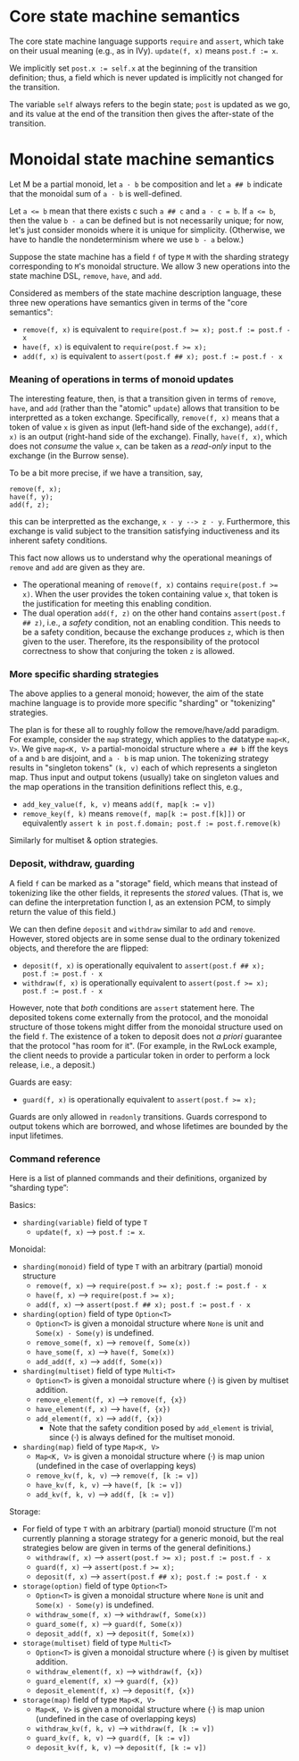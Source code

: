 # Core state machine semantics

The core state machine language supports `require` and `assert`, which take on their usual meaning (e.g., as in IVy). `update(f, x)` means `post.f := x`.

We implicitly set `post.x := self.x` at the beginning of the transition definition; thus, a field which is never updated is implicitly not changed for the transition.

The variable `self` always refers to the begin state; `post` is updated as we go, and its value at the end of the transition then gives the after-state of the transition.

# Monoidal state machine semantics

Let M be a partial monoid, let `a · b` be composition and let `a ## b` indicate that the monoidal sum of `a · b` is well-defined.

Let `a <= b` mean that there exists c such `a ## c` and `a · c = b`. If `a <= b`, then the value `b - a` can be defined but is not necessarily unique; for now, let's just consider monoids where it is unique for simplicity. (Otherwise, we have to handle the nondeterminism where we use `b - a` below.)

Suppose the state machine has a field `f` of type `M` with the sharding strategy corresponding to `M`'s monoidal structure. We allow 3 new operations into the state machine DSL, `remove`, `have`, and `add`.

Considered as members of the state machine description language, these three new operations have semantics given in terms of the "core semantics":

 * `remove(f, x)` is equivalent to `require(post.f >= x); post.f := post.f - x`
 * `have(f, x)` is equivalent to `require(post.f >= x);`
 * `add(f, x)` is equivalent to `assert(post.f ## x); post.f := post.f · x`

### Meaning of operations in terms of monoid updates

The interesting feature, then, is that a transition given in terms of `remove`, `have`, and `add` (rather than the "atomic" `update`) allows that transition to be interpretted as a token exchange. Specifically, `remove(f, x)` means that a token of value `x` is given as input (left-hand side of the exchange), `add(f, x)` is an output (right-hand side of the exchange). Finally, `have(f, x)`, which does not _consume_ the value `x`, can be taken as a _read-only_ input to the exchange (in the Burrow sense). 

To be a bit more precise, if we have a transition, say,

```
remove(f, x);
have(f, y);
add(f, z);
```

this can be interpretted as the exchange, `x · y --> z · y`. Furthermore, this exchange is valid subject to the transition satisfying inductiveness and its inherent safety conditions.

This fact now allows us to understand why the operational meanings of `remove` and `add` are given as they are.

 * The operational meaning of `remove(f, x)` contains `require(post.f >= x)`. When the user provides the token containing value `x`, that token is the justification for meeting this enabling condition.
 * The dual operation `add(f, z)` on the other hand contains `assert(post.f ## z)`, i.e., a _safety_ condition, not an enabling condition. This needs to be a safety condition, because the exchange produces `z`, which is then given to the user. Therefore, its the responsibility of the protocol correctness to show that conjuring the token `z` is allowed.

### More specific sharding strategies

The above applies to a general monoid; however, the aim of the state machine language is to provide more specific "sharding" or "tokenizing" strategies.

The plan is for these all to roughly follow the remove/have/add paradigm. For example, consider the `map` strategy, which applies to the datatype `map<K, V>`. We give `map<K, V>` a partial-monoidal structure where `a ## b` iff the keys of `a` and `b` are disjoint, and `a · b` is map union. The tokenizing strategy results in "singleton tokens" `(k, v)` each of which represents a singleton map. Thus input and output tokens (usually) take on singleton values and the map operations in the transition definitions reflect this, e.g.,

 * `add_key_value(f, k, v)` means `add(f, map[k := v])`
 * `remove_key(f, k)` means `remove(f, map[k := post.f[k]])` or equivalently `assert k in post.f.domain; post.f := post.f.remove(k)`

Similarly for multiset & option strategies.

### Deposit, withdraw, guarding

A field `f` can be marked as a "storage" field, which means that instead of tokenizing like the other fields, it represents the _stored_ values. (That is, we can define the interpretation function I, as an extension PCM, to simply return the value of this field.)

We can then define `deposit` and `withdraw` similar to `add` and `remove`. However, stored objects are in some sense dual to the ordinary tokenized objects, and therefore the  are flipped:

 * `deposit(f, x)` is operationally equivalent to `assert(post.f ## x); post.f := post.f · x`
 * `withdraw(f, x)` is operationally equivalent to `assert(post.f >= x); post.f := post.f - x`

However, note that _both_ conditions are `assert` statement here. The deposited tokens come externally from the protocol, and the monoidal structure of those tokens might differ from the monoidal structure used on the field `f`. The existence of a token to deposit does not _a priori_ guarantee that the protocol "has room for it". (For example, in the RwLock example, the client needs to provide a particular token in order to perform a lock release, i.e., a deposit.)

Guards are easy:

 * `guard(f, x)` is operationally equivalent to `assert(post.f >= x);`
 
Guards are only allowed in `readonly` transitions. Guards correspond to output tokens which are borrowed, and whose lifetimes are bounded by the input lifetimes.

### Command reference

Here is a list of planned commands and their definitions, organized by “sharding type”:

Basics:

 * `sharding(variable)` field of type `T`
   * `update(f, x)` --> `post.f := x`.

Monoidal:

 * `sharding(monoid)` field of type `T` with an arbitrary (partial) monoid structure
   * `remove(f, x)` --> `require(post.f >= x); post.f := post.f - x`
   * `have(f, x)` --> `require(post.f >= x);`
   * `add(f, x)` --> `assert(post.f ## x); post.f := post.f · x`
 * `sharding(option)` field of type `Option<T>`
   * `Option<T>` is given a monoidal structure where `None` is unit and `Some(x) · Some(y)` is undefined.
   * `remove_some(f, x)` --> `remove(f, Some(x))`
   * `have_some(f, x)` --> `have(f, Some(x))`
   * `add_add(f, x)` --> `add(f, Some(x))`
 * `sharding(multiset)` field of type `Multi<T>`
   * `Option<T>` is given a monoidal structure where (·) is given by multiset addition.
   * `remove_element(f, x)` --> `remove(f, {x})`
   * `have_element(f, x)` --> `have(f, {x})`
   * `add_element(f, x)` --> `add(f, {x})`
     * Note that the safety condition posed by `add_element` is trivial, since (·) is always defined for the multiset monoid.
 * `sharding(map)` field of type `Map<K, V>`
   * `Map<K, V>` is given a monoidal structure where (·) is map union (undefined in the case of overlapping keys)
   * `remove_kv(f, k, v)` --> `remove(f, [k := v])`
   * `have_kv(f, k, v)` --> `have(f, [k := v])`
   * `add_kv(f, k, v)` --> `add(f, [k := v])`

Storage:

 * For field of type `T` with an arbitrary (partial) monoid structure (I'm not currently planning a storage strategy for a generic monoid, but the real strategies below are given in terms of the general definitions.) 
   * `withdraw(f, x)` --> `assert(post.f >= x); post.f := post.f - x`
   * `guard(f, x)` --> `assert(post.f >= x);`
   * `deposit(f, x)` --> `assert(post.f ## x); post.f := post.f · x`
 * `storage(option)` field of type `Option<T>`
   * `Option<T>` is given a monoidal structure where `None` is unit and `Some(x) · Some(y)` is undefined.
   * `withdraw_some(f, x)` --> `withdraw(f, Some(x))`
   * `guard_some(f, x)` --> `guard(f, Some(x))`
   * `deposit_add(f, x)` --> `deposit(f, Some(x))`
 * `storage(multiset)` field of type `Multi<T>`
   * `Option<T>` is given a monoidal structure where (·) is given by multiset addition.
   * `withdraw_element(f, x)` --> `withdraw(f, {x})`
   * `guard_element(f, x)` --> `guard(f, {x})`
   * `deposit_element(f, x)` --> `deposit(f, {x})`
 * `storage(map)` field of type `Map<K, V>`
   * `Map<K, V>` is given a monoidal structure where (·) is map union (undefined in the case of overlapping keys)
   * `withdraw_kv(f, k, v)` --> `withdraw(f, [k := v])`
   * `guard_kv(f, k, v)` --> `guard(f, [k := v])`
   * `deposit_kv(f, k, v)` --> `deposit(f, [k := v])`
